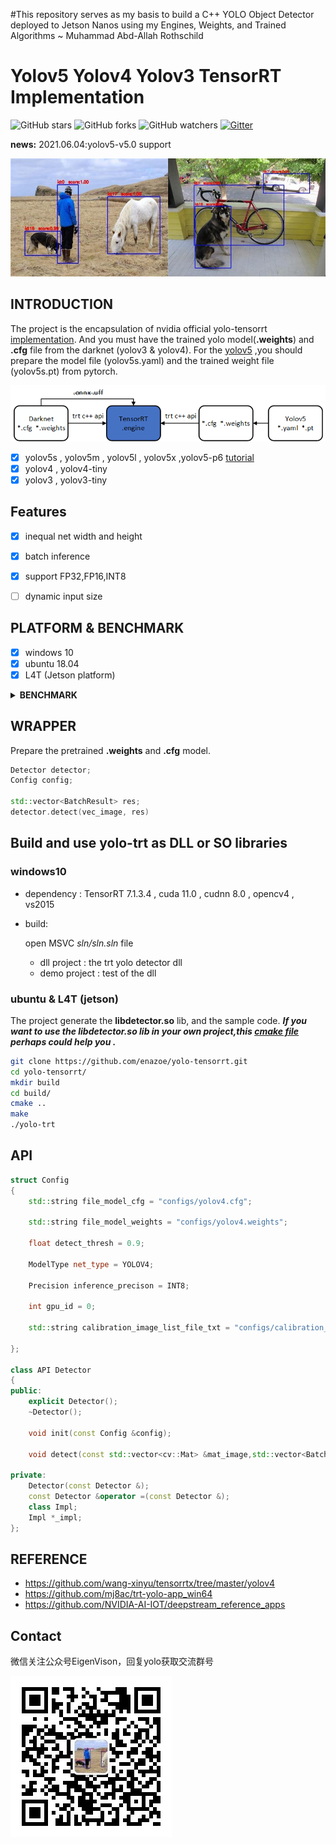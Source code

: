 #This repository serves as my basis to build a C++ YOLO Object Detector deployed to Jetson Nanos using my Engines, Weights, and Trained Algorithms ~ Muhammad Abd-Allah Rothschild



# Yolov5 Yolov4 Yolov3 TensorRT Implementation

![GitHub stars](https://img.shields.io/github/stars/enazoe/yolo-tensorrt) ![GitHub forks](https://img.shields.io/github/forks/enazoe/yolo-tensorrt)  ![GitHub watchers](https://img.shields.io/github/watchers/enazoe/yolo-tensorrt)  [![Gitter](https://badges.gitter.im/yolo-tensorrt/community.svg)](https://gitter.im/yolo-tensorrt/community?utm_source=badge&utm_medium=badge&utm_campaign=pr-badge)

__news:__ 2021.06.04:yolov5-v5.0 support

![](./configs/result.jpg)
## INTRODUCTION

The project is the encapsulation  of nvidia official yolo-tensorrt [implementation](https://github.com/NVIDIA-AI-IOT/deepstream_reference_apps). And you must have the trained yolo model(__.weights__) and __.cfg__ file from the darknet (yolov3 & yolov4). For the [yolov5](https://github.com/ultralytics/yolov5) ,you should prepare the model file (yolov5s.yaml) and the trained weight file (yolov5s.pt) from pytorch.

![](./configs/yolo-trt.png)

- [x] yolov5s , yolov5m , yolov5l , yolov5x ,yolov5-p6 [tutorial](yolov5_tutorial.md)
- [x] yolov4 , yolov4-tiny
- [x] yolov3 , yolov3-tiny

## Features

- [x] inequal net width and height
- [x] batch inference
- [x] support FP32,FP16,INT8
- [ ] dynamic input size


## PLATFORM & BENCHMARK

- [x] windows 10
- [x] ubuntu 18.04
- [x] L4T (Jetson platform)

<details><summary><b>BENCHMARK</b></summary>

#### x86 (inference time)


|  model  |  size   |  gpu   | fp32 | fp16 | INT8 |
| :-----: | :-----: | :----: | :--: | :--: | :--: |
| yolov5s | 640x640 | 1080ti | 8ms  |  /   | 7ms  |
| yolov5m | 640x640 | 1080ti | 13ms |  /   | 11ms |
| yolov5l | 640x640 | 1080ti | 20ms |  /   | 15ms |
| yolov5x | 640x640 | 1080ti | 30ms |  /   | 23ms |
#### Jetson NX with Jetpack4.4.1 (inference / detect time)

|      model      |      size      |  gpu   | fp32 | fp16 | INT8 |
| :-------------: | :----: | :--: | :--: | :--: | :--: |
| yolov3 | 416x416 | nx | 105ms/120ms |  30ms/48ms  | 20ms/35ms |
| yolov3-tiny | 416x416 | nx | 14ms/23ms  |  8ms/15ms   | 12ms/19ms  |
| yolov4-tiny | 416x416 | nx | 13ms/23ms  |  7ms/16ms   | 7ms/15ms  |
| yolov4 | 416x416 | nx | 111ms/125ms  |  55ms/65ms  | 47ms/57ms  |
| yolov5s | 416x416 | nx | 47ms/88ms |  33ms/74ms   | 28ms/64ms |
|   yolov5m   | 416x416 | nx | 110ms/145ms |  63ms/101ms   | 49ms/91ms |
| yolov5l | 416x416 | nx | 205ms/242ms |  95ms/123ms   | 76ms/118ms |
| yolov5x | 416x416 | nx | 351ms/405ms |  151ms/183ms   | 114ms/149ms |


### ubuntu 
|      model      |      size      |  gpu   | fp32 | fp16 | INT8 |
| :-------------: | :----: | :--: | :--: | :--: | :--: |
| yolov4 | 416x416 | titanv | 11ms/17ms  |  8ms/15ms  | 7ms/14ms  |
| yolov5s | 416x416 | titanv | 7ms/22ms |  5ms/20ms   | 5ms/18ms |
|   yolov5m   | 416x416 | titanv | 9ms/23ms |  8ms/22ms   | 7ms/21ms |
| yolov5l | 416x416 | titanv | 17ms/28ms |  11ms/23ms   | 11ms/24ms |
| yolov5x | 416x416 | titanv | 25ms/40ms |  15ms/27ms   | 15ms/27ms |
</details>

## WRAPPER

Prepare the pretrained __.weights__ and __.cfg__ model. 

```c++
Detector detector;
Config config;

std::vector<BatchResult> res;
detector.detect(vec_image, res)
```

## Build and use yolo-trt as DLL or SO libraries


### windows10

- dependency : TensorRT 7.1.3.4  , cuda 11.0 , cudnn 8.0  , opencv4 , vs2015
- build:
  
    open MSVC _sln/sln.sln_ file 
    - dll project : the trt yolo detector dll
    - demo project : test of the dll

### ubuntu & L4T (jetson)

The project generate the __libdetector.so__ lib, and the sample code.
**_If you want to use the libdetector.so lib in your own project,this [cmake file](https://github.com/enazoe/yolo-tensorrt/blob/master/scripts/CMakeLists.txt) perhaps could help you ._**


```bash
git clone https://github.com/enazoe/yolo-tensorrt.git
cd yolo-tensorrt/
mkdir build
cd build/
cmake ..
make
./yolo-trt
```
## API

```c++
struct Config
{
	std::string file_model_cfg = "configs/yolov4.cfg";

	std::string file_model_weights = "configs/yolov4.weights";

	float detect_thresh = 0.9;

	ModelType net_type = YOLOV4;

	Precision inference_precison = INT8;
	
	int gpu_id = 0;

	std::string calibration_image_list_file_txt = "configs/calibration_images.txt";

};

class API Detector
{
public:
	explicit Detector();
	~Detector();

	void init(const Config &config);

	void detect(const std::vector<cv::Mat> &mat_image,std::vector<BatchResult> &vec_batch_result);

private:
	Detector(const Detector &);
	const Detector &operator =(const Detector &);
	class Impl;
	Impl *_impl;
};
```

## REFERENCE

- https://github.com/wang-xinyu/tensorrtx/tree/master/yolov4
- https://github.com/mj8ac/trt-yolo-app_win64
- https://github.com/NVIDIA-AI-IOT/deepstream_reference_apps

## Contact

微信关注公众号EigenVison，回复yolo获取交流群号



![](./configs/qrcode.jpeg)
